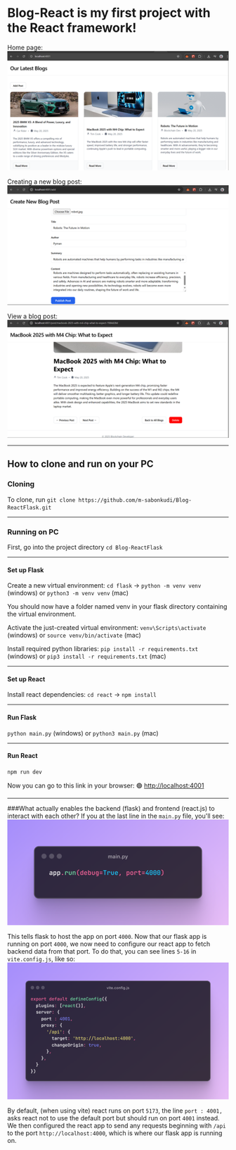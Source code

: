 # Blog-React is my first project with the React framework!


Home page:
![Home page](.images/home.png)


Creating a new blog post:
![New blog post](.images/create.png)

View a blog post:
![View blog post](.images/one.png)
___
## How to clone and run on your PC
### Cloning

To clone, run `git clone https://github.com/m-sabonkudi/Blog-ReactFlask.git`

___
### Running on PC

First, go into the project directory `cd Blog-ReactFlask`

___
#### Set up Flask
Create a new virtual environment: `cd flask` -> `python -m venv venv` (windows) or `python3 -m venv venv` (mac)

You should now have a folder named venv in your flask directory containing the virtual environment.

Activate the just-created virtual environment: `venv\Scripts\activate` (windows) or `source venv/bin/activate` (mac)

Install required python libraries: `pip install -r requirements.txt` (windows) or `pip3 install -r requirements.txt` (mac)

___
#### Set up React
Install react dependencies: `cd react` -> `npm install`

___
#### Run Flask
`python main.py` (windows) or `python3 main.py` (mac)

___
#### Run React
`npm run dev`


Now you can go to this link in your browser: 🟢 [http://localhost:4001](http://localhost:4001)


___
###What actually enables the backend (flask) and frontend (react.js) to interact with each other?
If you at the last line in the `main.py` file, you'll see:
![main.py](.images/main.png)

This tells flask to host the app on port `4000`. Now that our flask app is running on port `4000`, we now need to configure our react app to fetch backend data from that port. To do that, you can see lines `5-16` in `vite.config.js`, like so:
![vite.config.js](.images/vite.png)

By default, (when using vite) react runs on port `5173`, the line `port : 4001,` asks react not to use the default port but should run on port `4001` instead.
We then configured the react app to send any requests beginning with `/api` to the port `http://localhost:4000`, which is where our flask app is running on.

